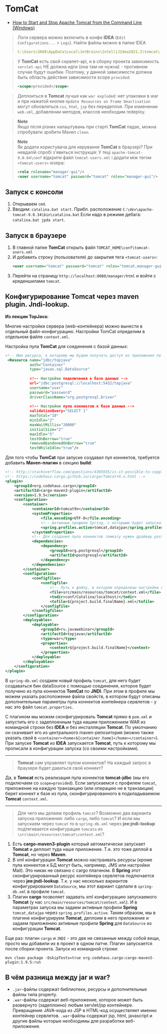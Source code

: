 # TomCat
* [How to Start and Stop Apache Tomcat from the Command Line (Windows)](https://www.webucator.com/article/how-to-start-and-stop-apache-tomcat-from-the-comma/)

> Логи сервера можно включить в конфе **IDEA** (`Edit Configurations...` > `Logs`). Найти файлы можно в папке IDEA
> ```yaml
> C:\Users\SK88\AppData\Local\JetBrains\IntelliJIdea2021.2\tomcat\
> ```

> У **TomCat** есть свой сервлет-api, и в сборку проекта зависимость `servlet-api` НЕ должна идти (она там не нужна) - противном случае будут ошибки.
> Поэтому, у данной зависимости должна быть область действия зависимости scope `provided`:
> ```xml
> <scope>provided</scope> 
> ```

> Деплоиться в **Tomcat** лучше как `war exploded`: нет упаковки в war и при нажатой кнопке `Update Resources on Frame Deactivation` 
> могут обновляться `css`, `html`, `jsp` без передеплоя. 
> При изменении `web.xml`, добавлении методов, классов необходим redeploy.

> **Note**<br>
> Якщо після різних налаштувань при старті **TomCat** падає, можна спробувати зробити Maven `clean`. 

> **Note**<br>
> Як додати користувача для керування **TomCat** в браузері? При невдалій спробі з'явиться інструкція:
> У теці `apache-tomcat-9.0.64\conf` відкрити файл `tomcat-users.xml` і додати між тегом `<tomcat-users>` юзера:
> ```xml
> <role rolename="manager-gui"/>
> <user username="tomcat" password="tomcat" roles="manager-gui"/>
> ```


## Запуск с консоли
1. Открываем `cmd`.
2. Вводим: `catalina.bat start`. 
   Прибл. расположение `C:\dev\apache-tomcat-9.0.34\bin\catalina.bat`
   Если надо в режиме дебага: `catalina.bat jpda start`.

## Запуск в браузере
1. В главной папке **TomCat** открыть файл `TOMCAT_HOME\conf\tomcat-users.xml`
2. И добавить строку (пользователя) до закрытия тега `<tomcat-users>`:
   ```xml
   <user username="tomcat" password="tomcat" roles="tomcat,manager-gui,admin-gui"/>
   ```
3. Перейти на страницу `http://localhost:8080/manager/html` и войти с креденшилами `tomcat`.


## Конфигурирование Tomcat через maven plugin. Jndi-lookup.
**Из лекции TopJava:**

Многие настройки сервера (web-контейнера) можно вынести в отдельный файл-конфигурацию. 
Настройки TomCat определим в отдельном файле `context.xml`.

Настройка пула **TomCat** для соединения с базой данных:
```xml
<!-- Имя ресурса, к которому мы будем получать доступ из приложения по JNDI -->
 <Resource name="jdbc/topjava"
           auth="Container"
           type="javax.sql.DataSource"
           
           <!-- Настройки подключения к базе данных -->
           url="jdbc:postgresql://localhost:5432/topjava"
           username="user"
           password="password"
           driverClassName="org.postgresql.Driver"
           
           <!-- Настройки пула коннектов к базе данных -->
           validationQuery="SELECT 1"
           maxTotal="10"
           minIdle="2"
           maxWaitMillis="20000"
           initialSize="2"
           maxIdle="5"
           testOnBorrow="true"
           removeAbandonedOnBorrow="true"
           testWhileIdle="true"/>
```
Для того чтобы **TomCat** при запуске создавал пул коннектов, требуется добавить **Maven-плагин** в секцию **build**:
```xml
<!-- http://stackoverflow.com/questions/4305935/is-it-possible-to-supply-tomcat6s-context-xml-file-via-the-maven-cargo-plugin#4417945 -->
<!-- https://codehaus-cargo.github.io/cargo/Tomcat+9.x.html -->
<plugin>
    <groupId>org.codehaus.cargo</groupId>
    <artifactId>cargo-maven3-plugin</artifactId>
    <version>1.9.5</version>
    <configuration>
        <container>
            <containerId>tomcat9x</containerId>
            <systemProperties>
                <file.encoding>UTF-8</file.encoding>
                <!-- Активные профили Spring, с которыми будет запускаться приложение-->
                <spring.profiles.active>tomcat,datajpa</spring.profiles.active>
            </systemProperties>
            <!-- Для создания пула коннектов томкату нужен драйвер postgres, поэтому добавляем его в зависимости-->
            <dependencies>
                <dependency>
                    <groupId>org.postgresql</groupId>
                    <artifactId>postgresql</artifactId>
                </dependency>
            </dependencies>
        </container>
        <configuration>
            <configfiles>
                <configfile>
                    <!-- Путь к файлу, в котором определены настройки пула коннектов-->
                    <file>src/main/resources/tomcat/context.xml</file>
                    <todir>conf/Catalina/localhost/</todir>
                    <tofile>${project.build.finalName}.xml</tofile>
                </configfile>
            </configfiles>
        </configuration>
        <deployables>
            <deployable>
                <groupId>ru.javawebinar</groupId>
                <artifactId>topjava</artifactId>
                <type>war</type>
                <properties>
                    <context>${project.build.finalName}</context>
                </properties>
            </deployable>
        </deployables>
    </configuration>
</plugin>
```
В `spring-db.xml` создаем новый профиль `tomcat`, для него будет создаваться бин dataSource с помощью соединения, которое будет получено из пула коннектов **TomCat** по **JNDI**. 
При этом в профиле мы можем указать расположение файла свойств, в котором будут описаны дополнительные параметры пула коннектов контейнера сервлетов - у нас это файл `tomcat.properties`.

С плагином мы можем сконфигурировать **Tomcat** прямо в `pom.xml` и запустить его с задеплоенным туда нашим приложением WAR из командной строки без **IDEA** и без инсталляции **Tomcat**. 
По умолчанию он скачивает его из центрального maven-репозитория (можно также указать свой в `<container><home>${container.home}</home></container>`). 
При запуске **Tomcat** из **IDEA** запускается **Tomcat**, путь к которому мы прописали в конфигурации запуска (со своими настройками).

***

> **Tomcat** сам управляет пулом коннектов? На каждый запрос в браузере будет даваться свой коннект?

Да, в **Tomcat** есть реализация пула коннектов **tomcat-jdbc** (мы его подключаем со `scope=provided`). 
Если запускаемся с профилем `tomcat`, приложение на каждую транзакцию (или операцию не в транзакции) берет коннект к базе из пула, 
сконфигурированного в подкладываемом **Tomcat** `context.xml`.

***

> Для чего мы делаем профиль `tomcat`? Возможно два варианта запуска приложения: либо `cargo`, либо `tomcat`? И если мы запускаем через 
> `tomcat` то в `spring-db.xml` через **jee:jndi-lookup** подтягивается конфигурация `tomcata` из `\src\main\resources\tomcat\context.xml`?

1. Есть **cargo-maven3-plugin** который автоматически запускает **Tomcat** и деплоит туда наше приложение. 
Т.е. это тоже деплой в **Tomcat**, но через **Maven**.
2. В xml конфигурации **Tomcat** можно настраивать ресурсы (кроме пула коннектов к БД могут быть, например, JMS или настройки Mail).
Это никак не связано с cargo плагином. 
В **Spring** этот сконфигурированный ресурс контейнера сервлетов подлючается через **jee:jndi-lookup**. 
Т.к. у нас несколько вариантов конфигурирования `DataSource`, мы этот вариант сделали в `spring-db.xml` в профиле `tomcat`.
3. Плагин **cargo** позволяет задавать xml конфигурацию запускаемого **Tomcat** (у нас `src/main/resources/tomcat/context.xml`). 
И в параметрах запуска мы задаем активные профили **Spring** `tomcat,datajpa` через `spring.profiles.active`. 
Таким образом, мы в плагине конфигурируем **Tomcat**, деплоим в него приложение и задаем приложению активные профили **Spring** для `DataSource` из конфигурации **Tomcat**.

Еще раз: плагин `cargo` и `JNDI` - это две не связанные между собой вещи, просто мы добавили их в проект в одном патче.
Плагин запускается после сборки проекта. Запуск из командной строки:
```commandline
mvn clean package -DskipTests=true org.codehaus.cargo:cargo-maven3-plugin:1.9.5:run
```

## В чём разница между jar и war?
* `.jar`-файлы содержат библиотеки, ресурсы и дополнительные файлы типа property.
* `.war`-файлы содержат веб-приложение, которое может быть развернуто (задеплоино) любым servlet/jsp контейнере.
  Превращение JAVA-кода из JSP в HTML-код осуществляет именно контейнер сервлетов.
  `.war`-файлы содержат jsp, html, javascript и другие файлы которые необходимы для разработки веб-приложения.
